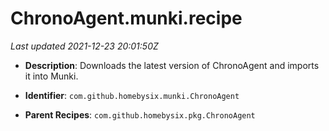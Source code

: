 # ChronoAgent.munki.recipe

_Last updated 2021-12-23 20:01:50Z_

- **Description**: Downloads the latest version of ChronoAgent and imports it into Munki.

- **Identifier**: `com.github.homebysix.munki.ChronoAgent`

- **Parent Recipes**: `com.github.homebysix.pkg.ChronoAgent`
